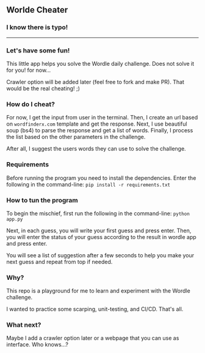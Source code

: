 ## Worlde Cheater
### I know there is typo!

----------------------------------------------------------------
### Let's have some fun! 

This little app helps you solve the Wordle daily challenge. Does not solve it for you! for now...

Crawler option will be added later (feel free to fork and make PR). That would be the real cheating! ;)

### How do I cheat?
For now, I get the input from user in the terminal.
Then, I create an url based on ``wordfinderx.com`` template and get the response.
Next, I use beautiful soup (bs4) to parse the response and get a list of words.
Finally, I process the list based on the other parameters in the challenge.

After all, I suggest the users words they can use to solve the challenge.

### Requirements
Before running the program you need to install the dependencies. Enter the following in the command-line:
``pip install -r requirements.txt``

### How to tun the program
To begin the mischief, first run the following in the command-line:
``python app.py``

Next, in each guess, you will write your first guess and press enter.
Then, you will enter the status of your guess according to the result in wordle app and press enter.

You will see a list of suggestion after a few seconds to help you make your next guess and repeat from top if needed.

### Why?
This repo is a playground for me to learn and experiment with the Wordle challenge.

I wanted to practice some scarping, unit-testing, and CI/CD. That's all.

### What next?
Maybe I add a crawler option later or a webpage that you can use as interface. Who knows...?